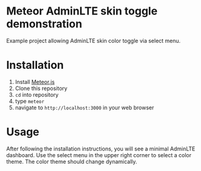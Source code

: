 # Meteor AdminLTE skin toggle demonstration
Example project allowing AdminLTE skin color toggle via select menu.

# Installation
1. Install [Meteor.js](http://meteor.com/)
2. Clone this repository
3. `cd` into repository
4. type `meteor`
5. navigate to `http://localhost:3000` in your web browser


# Usage
After following the installation instructions, you will see a minimal AdminLTE dashboard. Use the select menu in the upper right corner to select a color theme. The color theme should change dynamically.

